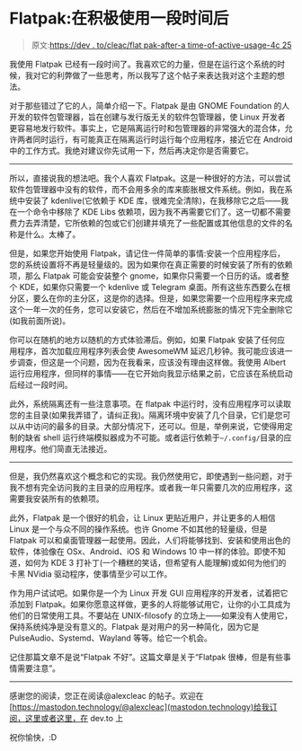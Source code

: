 # Flatpak:在积极使用一段时间后

> 原文:[https://dev . to/cleac/flat pak-after-a time-of-active-usage-4c 25](https://dev.to/cleac/flatpak-after-some-time-of-active-usage-4c25)

我使用 Flatpak 已经有一段时间了。我喜欢它的力量，但是在运行这个系统的时候，我对它的利弊做了一些思考，所以我写了这个帖子来表达我对这个主题的想法。

对于那些错过了它的人，简单介绍一下。Flatpak 是由 GNOME Foundation 的人开发的软件包管理器，旨在创建与发行版无关的软件包管理器，使 Linux 开发者更容易地发行软件。事实上，它是隔离运行时和包管理器的非常强大的混合体，允许两者同时运行，有可能真正在隔离运行时运行每个应用程序，接近它在 Android 中的工作方式。我绝对建议你先试用一下，然后再决定你是否需要它。

* * *

所以，直接说我的想法吧。我个人喜欢 Flatpak。这是一种很好的方法，可以尝试软件包管理器中没有的软件，而不会用多余的库来膨胀根文件系统。例如，我在系统中安装了 kdenlive(它依赖于 KDE 库，很难完全清除)，在我移除它之后——我在一个命令中移除了 KDE Libs 依赖项，因为我不再需要它们了。这一切都不需要费力去弄清楚，它所依赖的包或它们创建并填充了一些配置或其他信息的文件的名称是什么。太棒了。

但是，如果您开始使用 Flatpak，请记住一件简单的事情:安装一个应用程序后，您的系统设置将不再是轻量级的。因为如果你在真正需要的时候安装了所有的依赖项，那么 Flatpak 可能会安装整个 gnome，如果你只需要一个日历的话。或者整个 KDE，如果你只需要一个 kdenlive 或 Telegram 桌面。所有这些东西要么在根分区，要么在你的主分区，这是你的选择。但是，如果您需要一个应用程序来完成这个一年一次的任务，您可以安装它，然后在不增加系统膨胀的情况下完全删除它(如我前面所说)。

你可以在随机的地方以随机的方式体验滞后。例如，如果 Flatpak 安装了任何应用程序，首次加载应用程序列表会使 AwesomeWM 延迟几秒钟。我可能应该进一步调查，但这是一个问题，因为在我看来，应该没有理由这样做。我使用 Albert 运行应用程序，但同样的事情——在它开始向我显示结果之前，它应该在系统启动后经过一段时间。

此外，系统隔离还有一些注意事项。在 flatpak 中运行时，没有应用程序可以读取您的主目录(如果我弄错了，请纠正我)。隔离环境中安装了几个目录，它们是您可以从中访问的最多的目录。大部分情况下，还可以。但是，举例来说，它使得用定制的缺省 shell 运行终端模拟器成为不可能。或者运行依赖于`~/.config/`目录的应用程序。他们简直无法接近。

* * *

但是，我仍然喜欢这个概念和它的实现。我仍然使用它，即使遇到一些问题，对于我不想有完全访问我的主目录的应用程序。或者我一年只需要几次的应用程序，这需要我安装所有的依赖项。

此外，Flatpak 是一个很好的机会，让 Linux 更贴近用户，并让更多的人相信 Linux 是一个与众不同的操作系统。也许 Gnome 不如其他的轻量级，但是 Flatpak 可以和桌面管理器一起使用。因此，人们将能够找到、安装和使用出色的软件，体验像在 OSx、Android、iOS 和 Windows 10 中一样的体验。即使不知道，如何为 KDE 3 打补丁(一个糟糕的笑话，但希望有人能理解)或如何为他们的卡黑 NVidia 驱动程序，使事情至少可以工作。

作为用户试试吧。如果你是一个为 Linux 开发 GUI 应用程序的开发者，试着把它添加到 Flatpak。如果你愿意这样做，更多的人将能够试用它，让你的小工具成为他们的日常使用工具。不要站在 UNIX-filosofy 的立场上——如果没有人使用它，保持系统纯净是没有意义的。Flatpak 是对用户的另一种简化，因为它是 PulseAudio、Systemd、Wayland 等等。给它一个机会。

记住那篇文章不是说“Flatpak 不好”。这篇文章是关于“Flatpak 很棒，但是有些事情需要注意”。

* * *

感谢您的阅读，您正在阅读@alexcleac 的帖子。欢迎在[https://mastodon.technology/@alexcleac](mastodon.technology)给我订阅，这里或者这里，在 dev.to 上

祝你愉快，:D